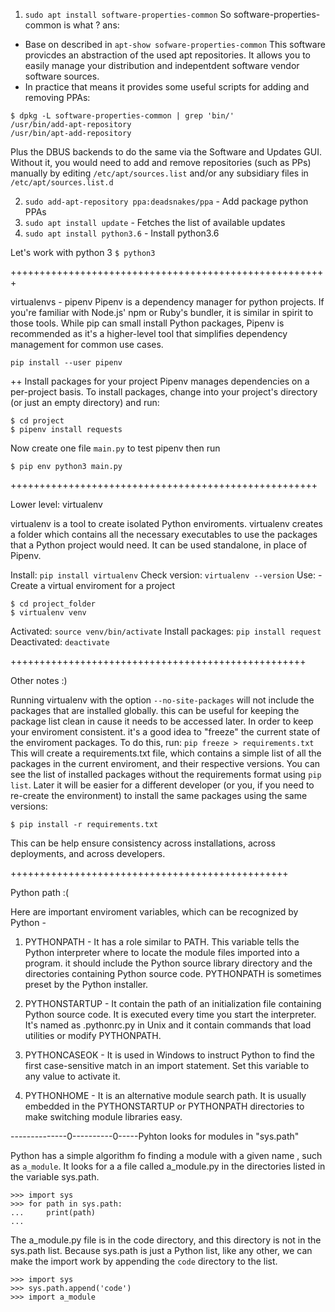 1. `sudo apt install software-properties-common` So software-properties-common is what ?
ans:
- Base on described in `apt-show sofware-properties-common` This software provicdes an abstraction of the used apt repositories. It allows you to easily manage your distribution and indepentdent software vendor software sources.
- In practice that means it provides some useful scripts for adding and removing PPAs:
```
$ dpkg -L software-properties-common | grep 'bin/'
/usr/bin/add-apt-repository
/usr/bin/apt-add-repository
```
Plus the DBUS backends to do the same via the Software and Updates GUI.
Without it, you would need to add and remove repositories (such as PPs) manually by editing `/etc/apt/sources.list` and/or any subsidiary files in `/etc/apt/sources.list.d` 

2. `sudo add-apt-repository ppa:deadsnakes/ppa` - Add package python PPAs
3. `sudo apt install update` - Fetches the list of available updates
4. `sudo apt install python3.6` - Install python3.6

Let's work with python 3
`$ python3`


+++++++++++++++++++++++++++++++++++++++++++++++++++++++

virtualenvs - pipenv
Pipenv is a dependency manager for python projects. If you're familiar with Node.js' npm or Ruby's bundler, it is similar in spirit to those tools. While pip can small install Python packages, Pipenv is recommended as it's a higher-level tool that simplifies dependency management for common use cases.

`pip install --user pipenv`

++ Install packages for your project
Pipenv manages dependencies on a per-project basis. To install packages, change into your project's directory (or just an empty directory) and run:
```
$ cd project
$ pipenv install requests
```
Now create one file `main.py` to test pipenv then run 
```
$ pip env python3 main.py
```

+++++++++++++++++++++++++++++++++++++++++++++++++++++

Lower level: virtualenv

virtualenv is a tool to create isolated Python enviroments. virtualenv creates a folder which contains all the necessary executables to use the packages that a Python project would need.
It can be used standalone, in place of Pipenv.

Install: `pip install virtualenv`
Check version: `virtualenv --version`
Use: - Create a virtual enviroment for a project
```
$ cd project_folder
$ virtualenv venv
```
Activated: `source venv/bin/activate`
Install packages: `pip install request`
Deactivated: `deactivate`

+++++++++++++++++++++++++++++++++++++++++++++++++++

Other notes :) 

Running virtualenv with the option `--no-site-packages` will not include the packages that are installed globally. this can be useful for keeping the package list clean in cause it needs to be accessed later. In order to keep your enviroment consistent. it's a good idea to "freeze" the current state of the enviroment packages. To do this, run:
`pip freeze > requirements.txt`
This will create a requirements.txt file, which contains a simple list of all the packages in the current enviroment, and their respective versions. You can see the list of installed packages without the requirements format using `pip list`. Later it will be easier for a different developer (or you, if you need to re-create the environment) to install the same packages using the same versions:
```
$ pip install -r requirements.txt
```
This can be help ensure consistency across installations, across deployments, and across developers.

++++++++++++++++++++++++++++++++++++++++++++++++

Python path :(

Here are important enviroment variables, which can be recognized by Python -
1. PYTHONPATH - It has a role similar to PATH. This variable tells the Python interpreter where to locate the module files imported into a program. it should include the Python source library directory and the directories containing Python source code. PYTHONPATH is sometimes preset by the Python installer.

2. PYTHONSTARTUP - It contain the path of an initialization file containing Python source code. It is executed every time you start the interpreter. It's named as .pythonrc.py in Unix and it contain commands that load utilities or modify PYTHONPATH.

3. PYTHONCASEOK - It is used in Windows to instruct Python to find the first case-sensitive match in an import statement. Set this variable to any value to activate it.

4. PYTHONHOME - It is an alternative module search path. It is usually embedded in the PYTHONSTARTUP or PYTHONPATH directories to make switching module libraries easy.

--------------0----------0-----Pyhton looks for modules in "sys.path"

Python has a simple algorithm fo finding a module with a given name , such as `a_module`. It looks for a a file called  a_module.py in the directories listed in the variable sys.path.
```
>>> import sys
>>> for path in sys.path:
...     print(path)
...
```
The a_module.py file is in the code directory, and this directory is not in the sys.path list.
Because sys.path is just a Python list, like any other, we can make the import work by appending the `code` directory to the list.
```
>>> import sys
>>> sys.path.append('code')
>>> import a_module
```

